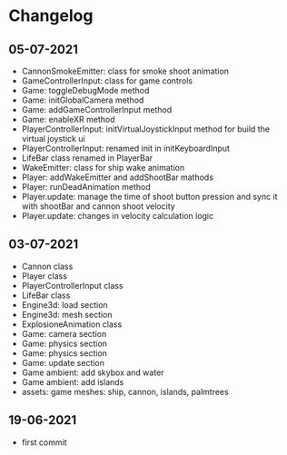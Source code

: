 # Changelog


## 05-07-2021
- CannonSmokeEmitter: class for smoke shoot animation
- GameControllerInput: class for game controls 
- Game: toggleDebugMode method 
- Game: initGlobalCamera method 
- Game: addGameControllerInput method 
- Game: enableXR method 
- PlayerControllerInput: initVirtualJoystickInput method for build the virtual joystick ui 
- PlayerControllerInput: renamed init in initKeyboardInput
- LifeBar class renamed in PlayerBar
- WakeEmitter: class for ship wake animation
- Player: addWakeEmitter and addShootBar mathods
- Player: runDeadAnimation method
- Player.update: manage the time of shoot button pression and sync it with shootBar and cannon shoot velocity
- Player.update: changes in velocity calculation logic

## 03-07-2021
- Cannon class
- Player class
- PlayerControllerInput class
- LifeBar class
- Engine3d: load section
- Engine3d: mesh section
- ExplosioneAnimation class
- Game: camera section
- Game: physics section
- Game: physics section
- Game: update section
- Game ambient: add skybox and water
- Game ambient: add islands
- assets: game meshes: ship, cannon, islands, palmtrees

## 19-06-2021
- first commit

